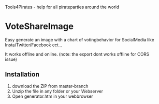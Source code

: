 Tools4Pirates - help for all pirateparties around the world 

# VoteShareImage
Easy generate an image with a chart of votingbehavior for SocialMedia like Insta/Twitter/Facebook ect... 

It works offline and online.
(note: the export dont works offline for CORS issue) 


## Installation
1. download the ZIP from master-branch
2. Unzip the file in any folder or your Webserver
3. Open generator.htm in your webbrowser